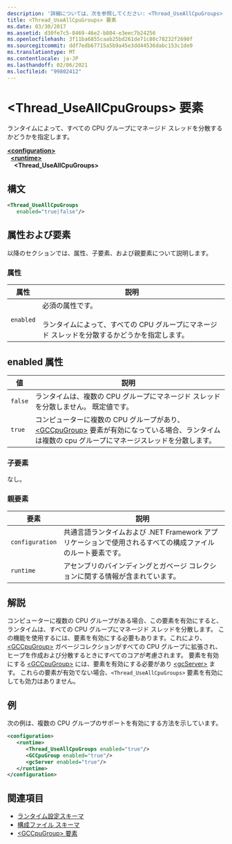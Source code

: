 ```yaml
---
description: '詳細については、次を参照してください: <Thread_UseAllCpuGroups> 要素'
title: <Thread_UseAllCpuGroups> 要素
ms.date: 03/30/2017
ms.assetid: d30fe7c5-8469-46e2-b804-e3eec7b24256
ms.openlocfilehash: 3f11ba6855caab25bd261de71c80c78232f2690f
ms.sourcegitcommit: ddf7edb67715a5b9a45e3dd44536dabc153c1de0
ms.translationtype: MT
ms.contentlocale: ja-JP
ms.lasthandoff: 02/06/2021
ms.locfileid: "99802412"
---
```

# <a name="thread_useallcpugroups-element"></a>\<Thread_UseAllCpuGroups> 要素

ランタイムによって、すべての CPU グループにマネージド スレッドを分散するかどうかを指定します。

[**\<configuration>**](../configuration-element.md)\
&nbsp;&nbsp;[**\<runtime>**](runtime-element.md)\
&nbsp;&nbsp;&nbsp;&nbsp;**\<Thread_UseAllCpuGroups>**  

## <a name="syntax"></a>構文

```xml
<Thread_UseAllCpuGroups
   enabled="true|false"/>
```

## <a name="attributes-and-elements"></a>属性および要素

以降のセクションでは、属性、子要素、および親要素について説明します。

### <a name="attributes"></a>属性

|属性|説明|
|---------------|-----------------|
|`enabled`|必須の属性です。<br /><br /> ランタイムによって、すべての CPU グループにマネージド スレッドを分散するかどうかを指定します。|

## <a name="enabled-attribute"></a>enabled 属性

|値|説明|
|-----------|-----------------|
|`false`|ランタイムは、複数の CPU グループにマネージド スレッドを分散しません。 既定値です。|
|`true`|コンピューターに複数の CPU グループがあり、 [\<GCCpuGroup>](gccpugroup-element.md) 要素が有効になっている場合、ランタイムは複数の cpu グループにマネージスレッドを分散します。|

### <a name="child-elements"></a>子要素

なし。

### <a name="parent-elements"></a>親要素

|要素|説明|
|-------------|-----------------|
|`configuration`|共通言語ランタイムおよび .NET Framework アプリケーションで使用されるすべての構成ファイルのルート要素です。|
|`runtime`|アセンブリのバインディングとガベージ コレクションに関する情報が含まれています。|

## <a name="remarks"></a>解説

コンピューターに複数の CPU グループがある場合、この要素を有効にすると、ランタイムは、すべての CPU グループにマネージド スレッドを分散します。 この機能を使用するには、要素を有効にする必要もあります。これにより、 [\<GCCpuGroup>](gccpugroup-element.md) ガベージコレクションがすべての CPU グループに拡張され、ヒープを作成および分散するときにすべてのコアが考慮されます。 要素を有効にする [\<GCCpuGroup>](gccpugroup-element.md) には、要素を有効にする必要があり [\<gcServer>](gcserver-element.md) ます。 これらの要素が有効でない場合、`<Thread_UseAllCpuGroups>` 要素を有効にしても効力はありません。

## <a name="example"></a>例

次の例は、複数の CPU グループのサポートを有効にする方法を示しています。

```xml
<configuration>
   <runtime>
      <Thread_UseAllCpuGroups enabled="true"/>
      <GCCpuGroup enabled="true"/>
      <gcServer enabled="true"/>
   </runtime>
</configuration>
```

## <a name="see-also"></a>関連項目

- [ランタイム設定スキーマ](index.md)
- [構成ファイル スキーマ](../index.md)
- [\<GCCpuGroup> 要素](gccpugroup-element.md)
